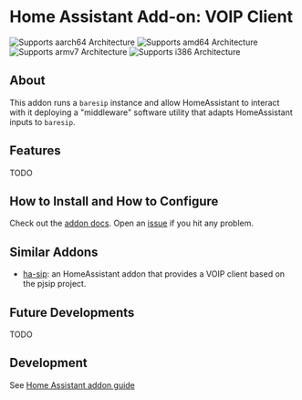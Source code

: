 # Home Assistant Add-on: VOIP Client

![Supports aarch64 Architecture][aarch64-shield] ![Supports amd64 Architecture][amd64-shield] ![Supports armv7 Architecture][armv7-shield] ![Supports i386 Architecture][i386-shield]

## About

This addon runs a `baresip` instance and allow HomeAssistant to interact with it deploying a "middleware" software utility that adapts HomeAssistant inputs to `baresip`.

[aarch64-shield]: https://img.shields.io/badge/aarch64-yes-green.svg
[amd64-shield]: https://img.shields.io/badge/amd64-yes-green.svg
[armv7-shield]: https://img.shields.io/badge/armv7-yes-green.svg
[i386-shield]: https://img.shields.io/badge/i386-yes-green.svg

## Features

TODO

## How to Install and How to Configure

Check out the [addon docs](DOCS.md). Open an [issue](https://github.com/f18m/ha-addon-voip-client/issues) if you hit any problem.

## Similar Addons

* [ha-sip](https://github.com/arnonym/ha-plugins): an HomeAssistant addon that provides a VOIP client based on the pjsip project.

## Future Developments

TODO

## Development

See [Home Assistant addon guide](https://developers.home-assistant.io/docs/add-ons)
